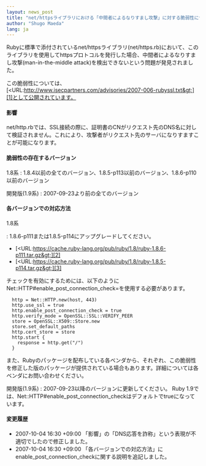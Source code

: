 ```yaml
---
layout: news_post
title: "net/httpsライブラリにおける「中間者によるなりすまし攻撃」に対する脆弱性について"
author: "Shugo Maeda"
lang: ja
---
```


Rubyに標準で添付されているnet/httpsライブラリ(net/https.rb)において、このライブラリを使用してhttpsプロトコルを発行した場合、中間者によるなりすまし攻撃(man-in-the-middle
attack)を検出できないという問題が発見されました。

この脆弱性については、[&lt;URL:http://www.isecpartners.com/advisories/2007-006-rubyssl.txt&gt;][1]として公開されています。

#### 影響

net/http.rbでは、SSL接続の際に、証明書のCNがリクエスト先のDNS名に対して検証されません。これにより、攻撃者がリクエスト先のサーバになりすますことが可能になります。

#### 脆弱性の存在するバージョン

1.8系
: 1\.8.4以前の全てのバージョン、1.8.5-p113以前のバージョン、1.8.6-p110以前のバージョン

開発版(1.9系)
: 2007-09-23より前の全てのバージョン

#### 各バージョンでの対応方法

1.8系

: 1\.8.6-p111または1.8.5-p114にアップグレードしてください。

  * [&lt;URL:https://cache.ruby-lang.org/pub/ruby/1.8/ruby-1.8.6-p111.tar.gz&gt;][2]
  * [&lt;URL:https://cache.ruby-lang.org/pub/ruby/1.8/ruby-1.8.5-p114.tar.gz&gt;][3]

  チェックを有効にするためには、以下のようにNet::HTTP#enable\_post\_connection\_check=を使用する必要があります。

      http = Net::HTTP.new(host, 443)
      http.use_ssl = true
      http.enable_post_connection_check = true
      http.verify_mode = OpenSSL::SSL::VERIFY_PEER
      store = OpenSSL::X509::Store.new
      store.set_default_paths
      http.cert_store = store
      http.start {
        response = http.get("/")
      }

  また、Rubyのパッケージを配布している各ベンダから、それぞれ、この脆弱性を修正した版のパッケージが提供されている場合もあります。詳細については各ベンダにお問い合わせください。

開発版(1.9系)
: 2007-09-23以降のバージョンに更新してください。 Ruby
  1.9では、Net::HTTP#enable\_post\_connection\_checkはデフォルトでtrueになっています。

#### 変更履歴

* 2007-10-04 16:30 +09:00 「影響」の「DNS応答を詐称」という表現が不適切でしたので修正しました。
* 2007-10-04 16:30 +09:00
  「各バージョンでの対応方法」にenable\_post\_connection\_checkに関する説明を追記しました。



[1]: http://www.isecpartners.com/advisories/2007-006-rubyssl.txt
[2]: https://cache.ruby-lang.org/pub/ruby/1.8/ruby-1.8.6-p111.tar.gz
[3]: https://cache.ruby-lang.org/pub/ruby/1.8/ruby-1.8.5-p114.tar.gz
